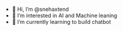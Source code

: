 - 👋 Hi, I’m @snehaxtend
- 👀 I’m interested in AI and Machine leaning
- 🌱 I’m currently learning to build chatbot
<!---
snehaxtend/snehaxtend is a ✨ special ✨ repository because its `README.md` (this file) appears on your GitHub profile.
You can click the Preview link to take a look at your changes.
--->
